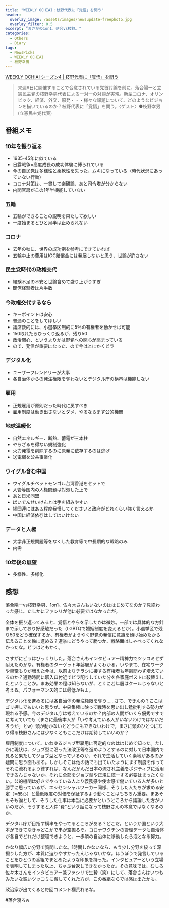 ```yaml
---
title: "WEEKLY OCHIAI：枝野代表に「覚悟」を問う"
header:
  overlay_image: /assets/images/newsupdate-freephoto.jpg
  overlay_filter: 0.5
excerpt: "まさかの1on1。落合vs枝野。"
categories:
  - Others
  - Diary
tags:
  - NewsPicks
  - WEEKLY OCHIAI
  - 枝野幸男
---
```


[WEEKLY OCHIAI シーズン4 \| 枝野代表に「覚悟」を問う](https://newspicks.com/movie-series/28?movieId=1290)

>来週9日に開催することで合意されている党首討論を前に、落合陽一と立憲民主党の枝野幸男代表による一対一の対談が実現。新型コロナ、オリンピック、経済、外交、原発・・・様々な課題について、どのようなビジョンを描いているのか？枝野代表に「覚悟」を問う。〈ゲスト〉●枝野幸男(立憲民主党代表)

## 番組メモ

### 10年を振り返る

- 1935-45年に似ている
- 日露戦争=高度成長の成功体験に縛られている
- 今の自民党は多様性と柔軟性を失った、ムキになっている（時代状況にあっていない行動）
- コロナ対策は、一貫して楽観論、あと司令塔が分からない
- 内閣官房がこの1年半機能していない

### 五輪

- 五輪ができることの説明を果たして欲しい
- 一度始まるとひと月半は止められない

### コロナ

- 去年の秋に、世界の成功例を参考にできていれば
- 五輪中止の費用はIOC賠償金には発展しないと思う、世論が許さない

### 民主党時代の政権交代

- 経験不足の不安と世論含めて盛り上がりすぎ
- 閣僚経験者は片手数

### 今政権交代するなら

- キーポイントは安心
- 普通のことをしてほしい
- 議席数的には、小選挙区制的に5％の有権者を動かせば可能
- 150取れたらひっくり返るが、残り50
- 政治関心、というよりかは野党への関心が高まっている
- ので、発信が重要になった、ので今はとにかくビラ

### デジタル化

- ユーザーフレンドリーが大事
- 各自治体からの発注権限を奪わないとデジタル庁の横串は機能しない

### 雇用

- 正規雇用が原則だった時代に戻すべき
- 雇用制度は動き出さないとダメ、やるならまず公的機関

### 地球温暖化

- 自然エネルギー、断熱、蓄電が三本柱
- やらざるを得ない規制強化
- 火力発電を削除するのに原発に依存するのは逃げ
- 送電網を公共事業化

### ウイグル含む中国

- ウイグルチベットモンゴル台湾香港をセットで
- 入管等国内の人権問題は対処した上で
- あと日米同盟
- ばいでんせいけんとは手を組みやすい
- 経団連にはある程度我慢してくださいと政府がどれくらい強く言えるか
- 中国に経済依存はしてはいけない

### データと人権

- 大学非正規問題等をなくした教育等で中長期的な戦略のみ
- 内需

### 10年後の展望

- 多様性、多様化

## 感想

落合陽一vs枝野幸男、1on1。佐々木さんもいないのははじめてなのか？見終わった感じ、たしかにファシリが他に必要ではなかったが。

全体を振り返ってみると、覚悟とやらを示したかは微妙。一部では具体的な方針まで示しており好感触だった（LGBTQで婚姻制度を変えるとか）。小選挙区で残り50をどう確保するか、有権者がようやく野党の発信に意識を傾け始めたから伝えることを軸に進める？選挙にどうやって勝つか、戦略面はしゃべってくれなかったな。ビラはともかく。

さすがにビラはびっくりした。落合さんもインタビュアー精神力でツッコミせず耐えたのかな。有権者のターゲット年齢層がよくわかる。いやまて、在宅ワークや巣篭もりが増えた今は、以前よりチラシに接する有権者も年齢問わず増えているのか？通勤時間に駅入口付近でビラ配りしていた分を各家庭ポストに鞍替えしたということか。まあ効果の程は知らないが、とくに若年層はクールじゃないと考える。パフォーマンス的には最低かもよ。

デジタル化を進めるには各自治体の発注権限を奪う……さて、できんの？ここはゴリ押しでもいいと思うが。中央集権に映って戦時を思い出し猛批判する勢力が現れる予感。今のデジタル庁は考えているのか？内部の人間がいくら優秀ですでに考えていても（まさに最後本人が「いや考えている人がいないわけではないだろうが」とw）頭が動かないとどうにもできないわけで。まさに頭のひとつになり得る枝野さんには少なくともここだけは期待していいのか？

雇用制度について、いわゆるジョブ型雇用に否定的なのははじめて知った。たしかに現状は、ジョブ型に沿った法改正等を進めようとするのに対して日本国内で見ると果たしてジョブ型となっているのか、それで生活していく素地があるのか疑問に思う面もある。しかしそこは他の話でも出ていたようにまず制度を作ってそれに流れるよう律すれば、なんだかんだ日本の流され主義をポジティブに活用できるんじゃないか。それに全部をジョブ型や正規に統一する必要はまったくない。公的機関は好きでやっている人より義務感や使命感で働いている人が多いと勝手に思っているが、エッセンシャルワーカー同様、そうした人たちが求める安定（≒安心）と最低限度の対価を保証するよう動くことはもちろん重要。まあそもそも論として、そうした仕事は本当に必要かというところから議論した方がいいのだが、そうすると人件"費"という話になって枝野さんの本意ではなくなるのか。

デジタル庁が目指す横串をやってるところがある？どこだ。というか国という大本ができてなきゃどこかで串が空振るぞ。コロナワクチンの管理データも自治体が各自でどれだけ整理できようと、一歩隣の自治体に移動したら泡となる努力。

かなり幅広い分野で質問したな。1時間しかないなら、もう少し分野を絞って深掘りした方が、本質に迫りやすかったんじゃないかな。ほうぼうで発言していることをひとつの番組でまとめたような印象を持った。インタビュアーという立場を表明してしまった以上、ちゃぶ台返しできなかったか。その意味では、むしろ佐々木さんをインタビュアー兼ファシリで生贄（笑）にして、落合さんはいつもみたいな鋭いツッコミに徹してくれた方が、この番組ならでは感は出たかも。

政治家が出てくると毎回コメント欄荒れるな。

#落合寝ろw

